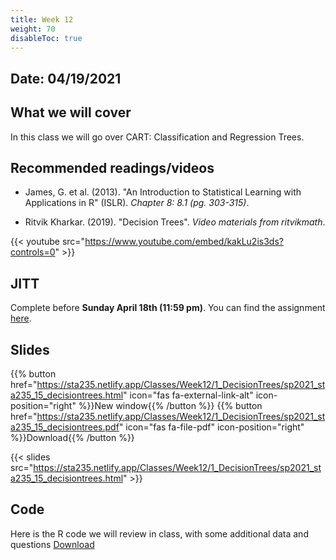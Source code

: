 ```yaml
---
title: Week 12
weight: 70
disableToc: true
---
```


## Date: 04/19/2021

## What we will cover

In this class we will go over CART: Classification and Regression Trees.

## Recommended readings/videos

- James, G. et al. (2013). "An Introduction to Statistical Learning with Applications in R" (ISLR). *Chapter 8: 8.1 (pg. 303-315)*. 

- Ritvik Kharkar. (2019). "Decision Trees". *Video materials from ritvikmath*.

{{< youtube src="https://www.youtube.com/embed/kakLu2is3ds?controls=0" >}}



## JITT 

Complete before **Sunday April 18th (11:59 pm)**. You can find the assignment <a onclick="ga('send', 'event', 'External-Link','click','JITT9','0','Link');" href="https://forms.gle/v5bL8to6jkauTArr7" target="_blank">here</a>.

## Slides

{{% button href="https://sta235.netlify.app/Classes/Week12/1_DecisionTrees/sp2021_sta235_15_decisiontrees.html" icon="fas fa-external-link-alt" icon-position="right" %}}New window{{% /button %}} {{% button href="https://sta235.netlify.app/Classes/Week12/1_DecisionTrees/sp2021_sta235_15_decisiontrees.pdf" icon="fas fa-file-pdf" icon-position="right" %}}Download{{% /button %}} 

{{< slides src="https://sta235.netlify.app/Classes/Week12/1_DecisionTrees/sp2021_sta235_15_decisiontrees.html" >}}

## Code

Here is the R code we will review in class, with some additional data and questions <a onclick="ga('send', 'event', 'External-Link','click','code15','0','Link');" href="https://raw.githubusercontent.com/maibennett/sta235/main/exampleSite/content/Classes/Week12/code/sp2021_sta235_15_decisiontrees.R" target="_blank" class="btn btn-default">Download<i class="fas fa-code"></i></a>
